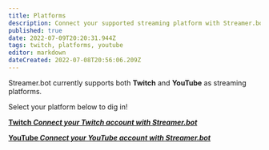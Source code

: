 ```yaml
---
title: Platforms
description: Connect your supported streaming platform with Streamer.bot
published: true
date: 2022-07-09T20:20:31.944Z
tags: twitch, platforms, youtube
editor: markdown
dateCreated: 2022-07-08T20:56:06.209Z
---
```


Streamer.bot currently supports both **Twitch** and **YouTube** as streaming platforms.

Select your platform below to dig in!

<section class="btn-grid my-5">

[<i class="mdi mdi-twitch"></i> **Twitch *Connect your Twitch account with Streamer.bot***](/en/Platforms/Twitch)
  
[<i class="mdi mdi-youtube"></i> **YouTube *Connect your YouTube account with Streamer.bot***](/en/Platforms/YouTube)

</section>